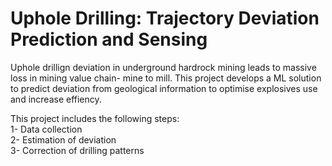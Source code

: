 # Uphole Drilling: Trajectory Deviation Prediction and Sensing
Uphole drillign deviation in underground hardrock mining leads to massive loss in mining value chain- mine to mill.
This project develops a ML solution to predict deviation from geological information to optimise explosives use and increase effiency.

This project includes the following steps:<br /> 
 1- Data collection <br /> 
 2- Estimation of deviation<br /> 
 3- Correction of drilling patterns
